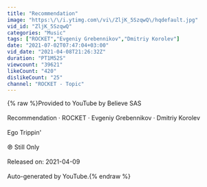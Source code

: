 ```yaml
---
title: "Recommendation"
image: "https:\/\/i.ytimg.com\/vi\/ZljK_5SzqwQ\/hqdefault.jpg"
vid_id: "ZljK_5SzqwQ"
categories: "Music"
tags: ["ROCKET","Evgeniy Grebennikov","Dmitriy Korolev"]
date: "2021-07-02T07:47:04+03:00"
vid_date: "2021-04-08T21:26:32Z"
duration: "PT1M52S"
viewcount: "39621"
likeCount: "420"
dislikeCount: "25"
channel: "ROCKET - Topic"
---
```

{% raw %}Provided to YouTube by Believe SAS<br /><br />Recommendation · ROCKET · Evgeniy Grebennikov · Dmitriy Korolev<br /><br />Ego Trippin'<br /><br />℗ Still Only<br /><br />Released on: 2021-04-09<br /><br />Auto-generated by YouTube.{% endraw %}
